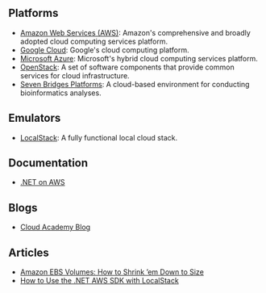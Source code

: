 
## Platforms

- [Amazon Web Services (AWS)](https://aws.amazon.com): Amazon's comprehensive and broadly adopted cloud computing services platform.
- [Google Cloud](https://cloud.google.com): Google's cloud computing platform.
- [Microsoft Azure](https://azure.microsoft.com): Microsoft's hybrid cloud computing services platform.
- [OpenStack](https://www.openstack.org/): A set of software components that provide common services for cloud infrastructure.
- [Seven Bridges Platforms](https://www.sevenbridges.com/platform/): A cloud-based environment for conducting bioinformatics analyses.

## Emulators

- [LocalStack](https://localstack.cloud/): A fully functional local cloud stack.

## Documentation

- [.NET on AWS](https://aws.amazon.com/developer/language/net/)

## Blogs

- [Cloud Academy Blog](https://cloudacademy.com/blog)

## Articles

- [Amazon EBS Volumes: How to Shrink ’em Down to Size](https://cloudacademy.com/blog/amazon-ebs-shink-volume)
- [How to Use the .NET AWS SDK with LocalStack](https://docs.localstack.cloud/user-guide/integrations/sdks/dotnet/)
